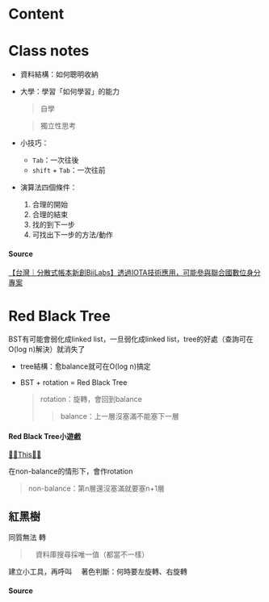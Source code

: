 # Content 


# Class notes

- 資料結構：如何聰明收納

- 大學：學習「如何學習」的能力
  > 自學
  
  > 獨立性思考
  
- 小技巧：
  - `Tab`：一次往後
  - `shift` + `Tab`：一次往前
  
- 演算法四個條件：
  1. 合理的開始 
  2. 合理的結束
  3. 找的到下一步
  4. 可找出下一步的方法/動作

#### Source
[【台灣｜分散式帳本新創BiiLabs】透過IOTA技術應用，可能參與聯合國數位身分專案](https://www.blocktempo.com/taiwan-biilabs-use-iota-building-did-with-un/)

# Red Black Tree

BST有可能會弱化成linked list，一旦弱化成linked list，tree的好處（查詢可在O(log n)解決）就消失了

- tree結構：愈balance就可在O(log n)搞定

- BST + rotation = Red Black Tree
  > rotation：旋轉，會回到balance
  >> balance：上一層沒塞滿不能塞下一層

#### Red Black Tree小遊戲
[✋🏻This✋🏻](https://www.cs.usfca.edu/~galles/visualization/RedBlack.html)

在non-balance的情形下，會作rotation
  > non-balance：第n層還沒塞滿就要塞n+1層



## 紅黑樹
同質無法 轉
 >　資料庫搜尋採唯一值（都當不一樣）
 
 建立小工具，再呼叫
 　著色判斷：何時要左旋轉、右旋轉


#### Source

